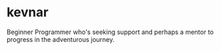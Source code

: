# kevnar
Beginner Programmer who's seeking support and perhaps a mentor to progress in the adventurous journey.
